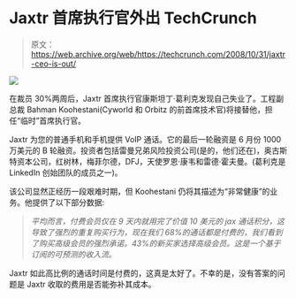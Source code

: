 # Jaxtr 首席执行官外出 TechCrunch

> 原文：<https://web.archive.org/web/https://techcrunch.com/2008/10/31/jaxtr-ceo-is-out/>

[![](img/571a170b64053bb6857c3a6b22cabba2.png)](https://web.archive.org/web/20221208223223/http://www.jaxtr.com/)

在裁员 30%两周后，Jaxtr 首席执行官康斯坦丁·葛利克发现自己失业了。工程副总裁 Bahman Koohestani(Cyworld 和 Orbitz 的前首席技术官)将接替他，担任“临时”首席执行官。

Jaxtr 为您的普通手机和手机提供 VoIP 通话。它的最后一轮融资是 6 月份 1000 万美元的 B 轮融资。投资者包括雷曼兄弟风险投资公司(是的，他们还在)，奥古斯特资本公司，红树林，梅菲尔德，DFJ，天使罗恩·康韦和雷德·霍夫曼。(葛利克是 LinkedIn 创始团队的成员之一)。

该公司显然正经历一段艰难时期，但 Koohestani 仍将其描述为“非常健康”的业务。他提供了以下部分数据:

> *平均而言，付费会员仅在 9 天内就用完了价值 10 美元的 jax 通话积分，这导致了强烈的重复购买行为，现在我们 68%的通话都是付费的，我们看到了购买高级会员的强烈承诺。43%的新买家选择高级会员。这是一个基于订阅的可预测的收入流。*

Jaxtr 如此高比例的通话时间是付费的，这真是太好了。不幸的是，没有答案的问题是 Jaxtr 收取的费用是否能弥补其成本。